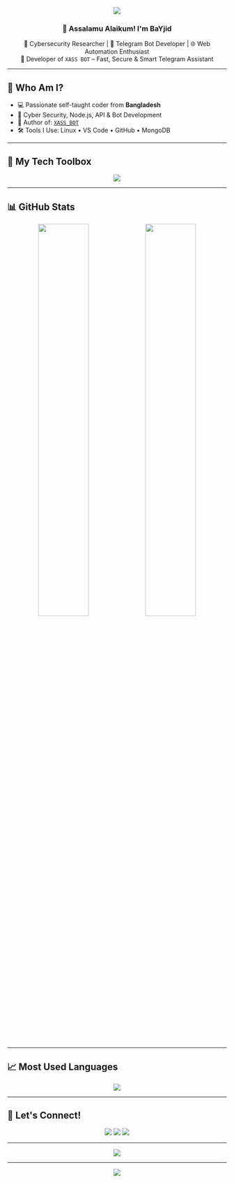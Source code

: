 <!-- GitHub Profile README for BaYjid -->

<div align="center">

<img src="https://capsule-render.vercel.app/api?type=wave&color=0E8FE9&height=200&section=header&text=BaYjid%20👨‍💻&fontSize=50&fontColor=ffffff" />

### 👋 Assalamu Alaikum! I'm **BaYjid**

🔹 Cybersecurity Researcher | 🤖 Telegram Bot Developer | 🌐 Web Automation Enthusiast  
🔹 Developer of `XASS BOT` – Fast, Secure & Smart Telegram Assistant

</div>

---

## 🧠 Who Am I?

- 💻 Passionate self-taught coder from **Bangladesh**
- 🔐 Cyber Security, Node.js, API & Bot Development
- 🤖 Author of: [`XASS_BOT`](https://t.me/XASS_BOT)
- 🛠️ Tools I Use: Linux • VS Code • GitHub • MongoDB

---

## 🧰 My Tech Toolbox

<p align="center">
  <img src="https://skillicons.dev/icons?i=nodejs,js,express,mongodb,git,github,linux,vscode,bash,html,css" />
</p>

---

## 📊 GitHub Stats

<p align="center">
  <img src="https://github-readme-stats.vercel.app/api?username=BaYjid&show_icons=true&theme=radical&hide_border=true" width="48%"/>
  <img src="https://github-readme-streak-stats.herokuapp.com?user=BaYjid&theme=radical&hide_border=true" width="48%"/>
</p>

---

## 📈 Most Used Languages
<p align="center">
  <img src="https://github-readme-stats.vercel.app/api/top-langs/?username=BaYjid&layout=compact&theme=radical&hide_border=true" />
</p>

---

## 🔗 Let's Connect!

<p align="center">
  <a href="https://t.me/BaYjid"><img src="https://img.shields.io/badge/Telegram-BaYjid-0088CC?style=for-the-badge&logo=telegram&logoColor=white"/></a>
  <a href="https://t.me/XASS_BOT"><img src="https://img.shields.io/badge/XASS%20Bot-Running-2CA5E0?style=for-the-badge&logo=telegram&logoColor=white"/></a>
  <a href="https://github.com/BaYjid"><img src="https://img.shields.io/badge/GitHub-BaYjid-black?style=for-the-badge&logo=github&logoColor=white"/></a>
</p>

---

<div align="center">
  <img src="https://github-profile-trophy.vercel.app/?username=BaYjid&theme=onedark&column=4" />
</div>

---

<p align="center">
  <img src="https://capsule-render.vercel.app/api?type=waving&color=0E8FE9&height=120&section=footer"/>
</p>